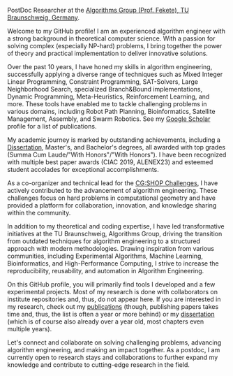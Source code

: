 PostDoc Researcher at the [Algorithms Group (Prof. Fekete), TU Braunschweig, Germany](https://www.ibr.cs.tu-bs.de/alg/).

Welcome to my GitHub profile! I am an experienced algorithm engineer with a strong background in theoretical computer science.
With a passion for solving complex (especially NP-hard) problems, I bring together the power of theory and practical implementation to deliver innovative solutions.

Over the past 10 years, I have honed my skills in algorithm engineering, successfully applying a diverse range of techniques such as Mixed Integer Linear Programming, Constraint Programming, SAT-Solvers, Large Neighborhood Search, specialized Branch&Bound implementations, Dynamic Programming, Meta-Heuristics, Reinforcement Learning, and more.
These tools have enabled me to tackle challenging problems in various domains, including Robot Path Planning, Bioinformatics, Satellite Management, Assembly, and Swarm Robotics.
See my [Google Scholar](https://scholar.google.de/citations?user=rZ4784MAAAAJ&hl=en) profile for a list of publications.

My academic journey is marked by outstanding achievements, including a [Dissertation](https://krupke.cc/assets/pdf/dissertation_veroeffentlichung.pdf), Master's, and Bachelor's degrees, all awarded with top grades (Summa Cum Laude/"With Honors"/"With Honors").
I have been recognized with multiple best paper awards (CIAC 2019, ALENEX23) and esteemed student accolades for exceptional accomplishments.

As a co-organizer and technical lead for the [CG:SHOP Challenges](https://cgshop.ibr.cs.tu-bs.de/), I have actively contributed to the advancement of algorithm engineering.
These challenges focus on hard problems in computational geometry and have provided a platform for collaboration, innovation, and knowledge sharing within the community.

In addition to my theoretical and coding expertise, I have led transformative initiatives at the TU Braunschweig, Algorithms Group, driving the transition from outdated techniques for algorithm engineering to a structured approach with modern methodologies.
Drawing inspiration from various communities, including Experimental Algorithms, Machine Learning, Bioinformatics, and High-Performance Computing, I strive to increase the reproducibility, reusability, and automation in Algorithm Engineering.

On this GitHub profile, you will primarily find tools I developed and a few experimental projects.
Most of my research is done with collaborators on institute repositories and, thus, do not appear here.
If you are interested in my research, check out my [publications](https://scholar.google.de/citations?user=rZ4784MAAAAJ&hl=en) (though, publishing papers takes time and, thus, the list is often a year or more behind) or my [dissertation](https://krupke.cc/assets/pdf/dissertation_veroeffentlichung.pdf) (which is of course also already over a year old, most chapters even multiple years).
<!--On this GitHub profile, you will find a collection of my projects that demonstrate my problem-solving abilities and practical implementations.
Whether it's optimizing algorithms, developing tools, or exploring new techniques, I am constantly pushing the boundaries of what's possible.-->

Let's connect and collaborate on solving challenging problems, advancing algorithm engineering, and making an impact together.
As a postdoc, I am currently open to research stays and collaborations to further expand my knowledge and contribute to cutting-edge research in the field.
